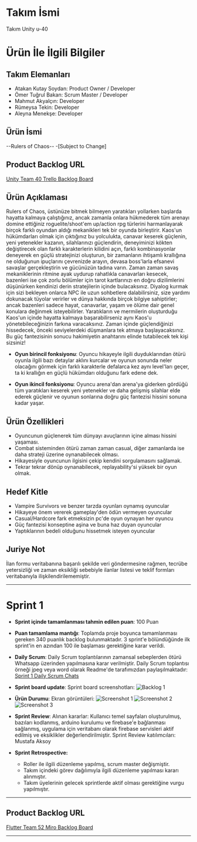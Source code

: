 # **Takım İsmi**

Takım Unity u-40

# Ürün İle İlgili Bilgiler

## Takım Elemanları
- Atakan Kutay Soydan: Product Owner / Developer
- Ömer Tuğrul Bakan: Scrum Master / Developer
- Mahmut Akyalçın: Developer
- Rümeysa Tekin: Developer
- Aleyna Menekşe: Developer

## Ürün İsmi

--Rulers of Chaos--
-[Subject to Change]

## Product Backlog URL

[Unity Team 40 Trello Backlog Board](https://trello.com/b/maImobOO/ouau-40)

## Ürün Açıklaması

Rulers of Chaos, üstünüze bitmek bilmeyen yaratıkları yollarken başlarda hayatta kalmaya çalıştığınız, ancak zamanla onlara hükmederek tüm arenayı domine ettiğiniz roguelite/shoot'em up/action rpg türlerini harmanlayarak birçok farklı oyundan aldığı mekanikleri tek bir oyunda birleştirir. Kaos'un hükümdarları olmak için çıktığınız bu yolculukta, canavar keserek güçlenin, yeni yetenekler kazanın, silahlarınızı güçlendirin, deneyiminizi kökten değiştirecek olan farklı karakterlerin kilidini açın, farklı kombinasyonlar deneyerek en güçlü stratejinizi oluşturun, bir zamanların ihtişamlı krallığına ne olduğunun ipuçlarını çevrenizde arayın, devasa boss'larla efsanevi savaşlar gerçekleştirin ve gücünüzün tadına varın. Zaman zaman savaş mekaniklerinin ritmine ayak uydurup rahatlıkla canavarları kesecek, bazenleri ise çok zorlu bölümler için tarot kartlarınızı en doğru dizilimlerini düşünürken kendinizi derin stratejilerin içinde bulacaksınız. Diyalog kurmak için sizi bekleyen onlarca NPC ile uzun sohbetlere dalabilirsiniz, size yardımı dokunacak tüyolar verirler ve dünya hakkında birçok bilgiye sahiptirler; ancak bazenleri sadece hayat, canavarlar, yaşam ve ölüme dair genel konulara değinmek isteyebilirler. Yaratıkların ve mermilerin oluşturduğu Kaos'un içinde hayatta kalmaya başarabilirseniz aynı Kaos'u yönetebileceğinizin farkına varacaksınız. Zaman içinde güçlendiğinizi hissedecek, önceki seviyelerdeki düşmanlara tek atmaya başlayacaksınız. Bu güç fantezisinin sonucu hakimiyetin anahtarını elinde tutabilecek tek kişi sizsiniz!


- **Oyun birincil fonksiyonu**: Oyuncu hikayeyle ilgili duyduklarından ötürü oyunla ilgili bazı detaylar aklını kurcalar ve oyunun sonunda neler olacağını görmek için farklı karakterle defalarca kez aynı level'ları geçer, ta ki krallığın en güçlü hükümdarı olduğunu fark edene dek.

- **Oyun ikincil fonksiyonu**: Oyuncu arena'dan arena'ya giderken gördüğü tüm yaratıkları keserek yeni yetenekler ve daha gelişmiş silahlar elde ederek güçlenir ve oyunun sonlarına doğru güç fantezisi hissini sonuna kadar yaşar.

## Ürün Özellikleri

- Oyuncunun güçlenerek tüm dünyayı avuçlarının içine alması hissini yaşaması.
- Combat sisteminden ötürü zaman zaman casual, diğer zamanlarda ise daha strateji üzerine oynanabilecek olması.
- Hikayesiyle oyuncunun ilgisini çekip kendini sorgulamasını sağlamak.
- Tekrar tekrar dönüp oynanabilecek, replayability'si yüksek bir oyun olmak.

## Hedef Kitle

- Vampire Survivors ve benzer tarzda oyunları oynamış oyuncular
- Hikayeye önem vererek gameplay'den ödün vermeyen oyuncular
- Casual/Hardcore fark etmeksizin pc'de oyun oynayan her oyuncu
- Güç fantezisi konseptine aşina ve buna haz duyan oyuncular
- Yaptıklarının bedeli olduğunu hissetmek isteyen oyuncular 

## Juriye Not

İlan formu veritabanına başarılı şekilde veri göndermesine rağmen, tecrübe yetersizliği ve zaman eksikliği sebebiyle ilanlar listesi ve teklif formları veritabanıyla ilişkilendirilememiştir.


---

# Sprint 1

- **Sprint içinde tamamlanması tahmin edilen puan**: 100 Puan


- **Puan tamamlama mantığı**: Toplamda proje boyunca tamamlanması gereken 340 puanlık backlog bulunmaktadır. 3 sprint'e bölündüğünde ilk sprint'in en azından 100 ile başlaması gerektiğine karar verildi.


- **Daily Scrum**: Daily Scrum toplantılarının zamansal sebeplerden ötürü Whatsapp üzerinden yapılmasına karar verilmiştir. Daily Scrum toplantısı örneği jpeg veya word olarak Readme'de tarafımızdan paylaşılmaktadır: [Sprint 1 Daily Scrum Chats](https://github.com/OyunveUygulamaAkademisi/Bootcamp2022Example/blob/main/ProjectManagement/Sprint1Documents/DailyScrumMeetingNotesSprint1.docx?raw=true)

- **Sprint board update**: Sprint board screenshotları: 
![Backlog 1](https://raw.githubusercontent.com/OyunveUygulamaAkademisi/Bootcamp2022Example/main/ProjectManagement/Sprint1Documents/backlog1.png) 


- **Ürün Durumu**: Ekran görüntüleri:
  ![Screenshot 1](https://github.com/OyunveUygulamaAkademisi/Bootcamp2022Example/blob/main/ProjectManagement/Sprint1Documents/product1.png)
  ![Screenshot 2](https://github.com/OyunveUygulamaAkademisi/Bootcamp2022Example/blob/main/ProjectManagement/Sprint1Documents/product2.png)
  ![Screenshot 3](https://github.com/OyunveUygulamaAkademisi/Bootcamp2022Example/blob/main/ProjectManagement/Sprint1Documents/product4.gif)
- **Sprint Review**: 
Alınan kararlar: Kullanıcı temel sayfaları oluşturulmuş, bazıları kodlanmış, arduino kurulumu ve firebase'e bağlanması sağlanmış, uygulama için veritabanı olarak firebase servisleri aktif edilmiş ve eksiklikler değerlendirilmiştir. Sprint Review katılımcıları: Mustafa Aksoy

- **Sprint Retrospective:**
  - Roller ile ilgili düzenleme yapılmış, scrum master değişmiştir.
  - Takım içindeki görev dağılımıyla ilgili düzenleme yapılması kararı alınmıştır.
  - Takım üyelerinin gelecek sprintlerde aktif olması gerektiğine vurgu yapılmıştır.
 


---

## Product Backlog URL

[Flutter Team 52 Miro Backlog Board](https://miro.com/app/board/uXjVO4kRs2w=/)

---

